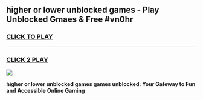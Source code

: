 
## higher or lower unblocked games - Play Unblocked Gmaes & Free #vn0hr
<h3>
<a href="https://news.freeplayer.one?title=higher_or_lower_unblocked_games&ref=03M">CLICK TO PLAY</a></h3>
<hr>

<h3>
<a href="https://news.freeplayer.one?title=higher_or_lower_unblocked_games&ref=03M">CLICK 2 PLAY</a>
  
</h3>

<a href="https://news.freeplayer.one?title=higher_or_lower_unblocked_games&ref=03M"><img src="https://clearcache.store/games.png"></a>


**higher or lower unblocked games games unblocked: Your Gateway to Fun and Accessible Online Gaming**

